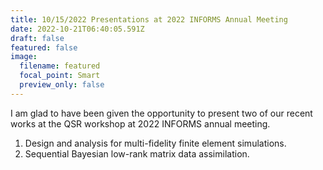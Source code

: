 ```yaml
---
title: 10/15/2022 Presentations at 2022 INFORMS Annual Meeting
date: 2022-10-21T06:40:05.591Z
draft: false
featured: false
image:
  filename: featured
  focal_point: Smart
  preview_only: false
---
```

I am glad to have been given the opportunity to present two of our recent works at the QSR workshop at 2022 INFORMS annual meeting.

1. Design and analysis for multi-fidelity finite element simulations.
2. Sequential Bayesian low-rank matrix data assimilation.